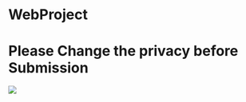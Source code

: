# WebProject
<h1>Please Change the privacy before Submission</h1>
<img src="https://github.com/shaeakh/WebProject/assets/102303488/c28e887f-2e50-4f44-93d7-e6df71656323">
